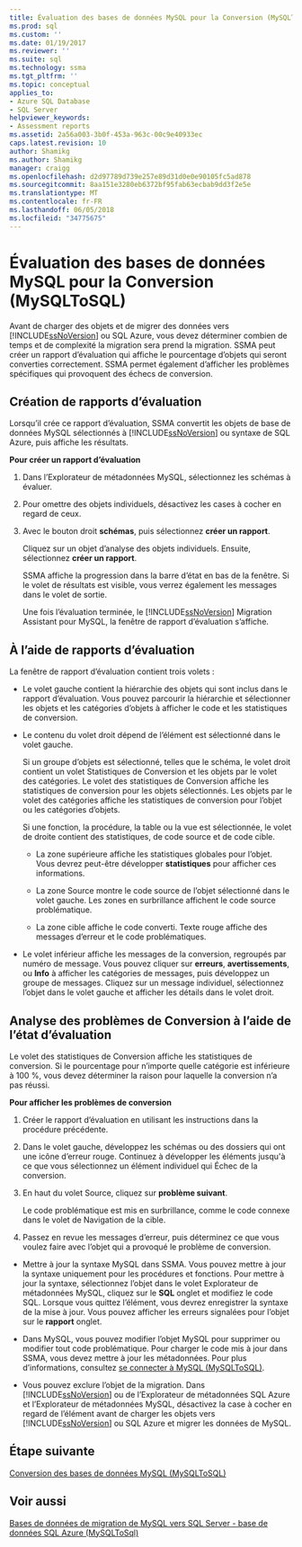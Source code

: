```yaml
---
title: Évaluation des bases de données MySQL pour la Conversion (MySQLToSQL) | Documents Microsoft
ms.prod: sql
ms.custom: ''
ms.date: 01/19/2017
ms.reviewer: ''
ms.suite: sql
ms.technology: ssma
ms.tgt_pltfrm: ''
ms.topic: conceptual
applies_to:
- Azure SQL Database
- SQL Server
helpviewer_keywords:
- Assessment reports
ms.assetid: 2a56a003-3b0f-453a-963c-00c9e40933ec
caps.latest.revision: 10
author: Shamikg
ms.author: Shamikg
manager: craigg
ms.openlocfilehash: d2d97789d739e257e89d31d0e0e90105fc5ad878
ms.sourcegitcommit: 8aa151e3280eb6372bf95fab63ecbab9dd3f2e5e
ms.translationtype: MT
ms.contentlocale: fr-FR
ms.lasthandoff: 06/05/2018
ms.locfileid: "34775675"
---
```

# <a name="assessing-mysql-databases-for-conversion-mysqltosql"></a>Évaluation des bases de données MySQL pour la Conversion (MySQLToSQL)
Avant de charger des objets et de migrer des données vers [!INCLUDE[ssNoVersion](../../includes/ssnoversion_md.md)] ou SQL Azure, vous devez déterminer combien de temps et de complexité la migration sera prend la migration. SSMA peut créer un rapport d’évaluation qui affiche le pourcentage d’objets qui seront converties correctement. SSMA permet également d’afficher les problèmes spécifiques qui provoquent des échecs de conversion.  
  
## <a name="creating-assessment-reports"></a>Création de rapports d’évaluation  
Lorsqu’il crée ce rapport d’évaluation, SSMA convertit les objets de base de données MySQL sélectionnés à [!INCLUDE[ssNoVersion](../../includes/ssnoversion_md.md)] ou syntaxe de SQL Azure, puis affiche les résultats.  
  
**Pour créer un rapport d’évaluation**  
  
1.  Dans l’Explorateur de métadonnées MySQL, sélectionnez les schémas à évaluer.  
  
2.  Pour omettre des objets individuels, désactivez les cases à cocher en regard de ceux.  
  
3.  Avec le bouton droit **schémas**, puis sélectionnez **créer un rapport**.  
  
    Cliquez sur un objet d’analyse des objets individuels. Ensuite, sélectionnez **créer un rapport**.  
  
    SSMA affiche la progression dans la barre d’état en bas de la fenêtre. Si le volet de résultats est visible, vous verrez également les messages dans le volet de sortie.  
  
    Une fois l’évaluation terminée, le [!INCLUDE[ssNoVersion](../../includes/ssnoversion_md.md)] Migration Assistant pour MySQL, la fenêtre de rapport d’évaluation s’affiche.  
  
## <a name="using-assessment-reports"></a>À l’aide de rapports d’évaluation  
La fenêtre de rapport d’évaluation contient trois volets :  
  
-   Le volet gauche contient la hiérarchie des objets qui sont inclus dans le rapport d’évaluation. Vous pouvez parcourir la hiérarchie et sélectionner les objets et les catégories d’objets à afficher le code et les statistiques de conversion.  
  
-   Le contenu du volet droit dépend de l’élément est sélectionné dans le volet gauche.  
  
    Si un groupe d’objets est sélectionné, telles que le schéma, le volet droit contient un volet Statistiques de Conversion et les objets par le volet des catégories. Le volet des statistiques de Conversion affiche les statistiques de conversion pour les objets sélectionnés. Les objets par le volet des catégories affiche les statistiques de conversion pour l’objet ou les catégories d’objets.  
  
    Si une fonction, la procédure, la table ou la vue est sélectionnée, le volet de droite contient des statistiques, de code source et de code cible.  
  
    -   La zone supérieure affiche les statistiques globales pour l’objet. Vous devrez peut-être développer **statistiques** pour afficher ces informations.  
  
    -   La zone Source montre le code source de l’objet sélectionné dans le volet gauche. Les zones en surbrillance affichent le code source problématique.  
  
    -   La zone cible affiche le code converti. Texte rouge affiche des messages d’erreur et le code problématiques.  
  
-   Le volet inférieur affiche les messages de la conversion, regroupés par numéro de message. Vous pouvez cliquer sur **erreurs**, **avertissements**, ou **Info** à afficher les catégories de messages, puis développez un groupe de messages. Cliquez sur un message individuel, sélectionnez l’objet dans le volet gauche et afficher les détails dans le volet droit.  
  
## <a name="analyzing-conversion-problems-by-using-the-assessment-report"></a>Analyse des problèmes de Conversion à l’aide de l’état d’évaluation  
Le volet des statistiques de Conversion affiche les statistiques de conversion. Si le pourcentage pour n’importe quelle catégorie est inférieure à 100 %, vous devez déterminer la raison pour laquelle la conversion n’a pas réussi.  
  
**Pour afficher les problèmes de conversion**  
  
1.  Créer le rapport d’évaluation en utilisant les instructions dans la procédure précédente.  
  
2.  Dans le volet gauche, développez les schémas ou des dossiers qui ont une icône d’erreur rouge. Continuez à développer les éléments jusqu'à ce que vous sélectionnez un élément individuel qui Échec de la conversion.  
  
3.  En haut du volet Source, cliquez sur **problème suivant**.  
  
    Le code problématique est mis en surbrillance, comme le code connexe dans le volet de Navigation de la cible.  
  
4.  Passez en revue les messages d’erreur, puis déterminez ce que vous voulez faire avec l’objet qui a provoqué le problème de conversion.  
  
-   Mettre à jour la syntaxe MySQL dans SSMA. Vous pouvez mettre à jour la syntaxe uniquement pour les procédures et fonctions. Pour mettre à jour la syntaxe, sélectionnez l’objet dans le volet Explorateur de métadonnées MySQL, cliquez sur le **SQL** onglet et modifiez le code SQL. Lorsque vous quittez l’élément, vous devrez enregistrer la syntaxe de la mise à jour. Vous pouvez afficher les erreurs signalées pour l’objet sur le **rapport** onglet.  
  
-   Dans MySQL, vous pouvez modifier l’objet MySQL pour supprimer ou modifier tout code problématique. Pour charger le code mis à jour dans SSMA, vous devez mettre à jour les métadonnées. Pour plus d’informations, consultez [se connecter à MySQL &#40;MySQLToSQL&#41;](../../ssma/mysql/connecting-to-mysql-mysqltosql.md).  
  
-   Vous pouvez exclure l’objet de la migration. Dans [!INCLUDE[ssNoVersion](../../includes/ssnoversion_md.md)] ou de l’Explorateur de métadonnées SQL Azure et l’Explorateur de métadonnées MySQL, désactivez la case à cocher en regard de l’élément avant de charger les objets vers [!INCLUDE[ssNoVersion](../../includes/ssnoversion_md.md)] ou SQL Azure et migrer les données de MySQL.  
  
## <a name="next-step"></a>Étape suivante  
[Conversion des bases de données MySQL &#40;MySQLToSQL&#41;](../../ssma/mysql/converting-mysql-databases-mysqltosql.md)  
  
## <a name="see-also"></a>Voir aussi  
[Bases de données de migration de MySQL vers SQL Server - base de données SQL Azure &#40;MySQLToSql&#41;](../../ssma/mysql/migrating-mysql-databases-to-sql-server-azure-sql-db-mysqltosql.md)  
  
